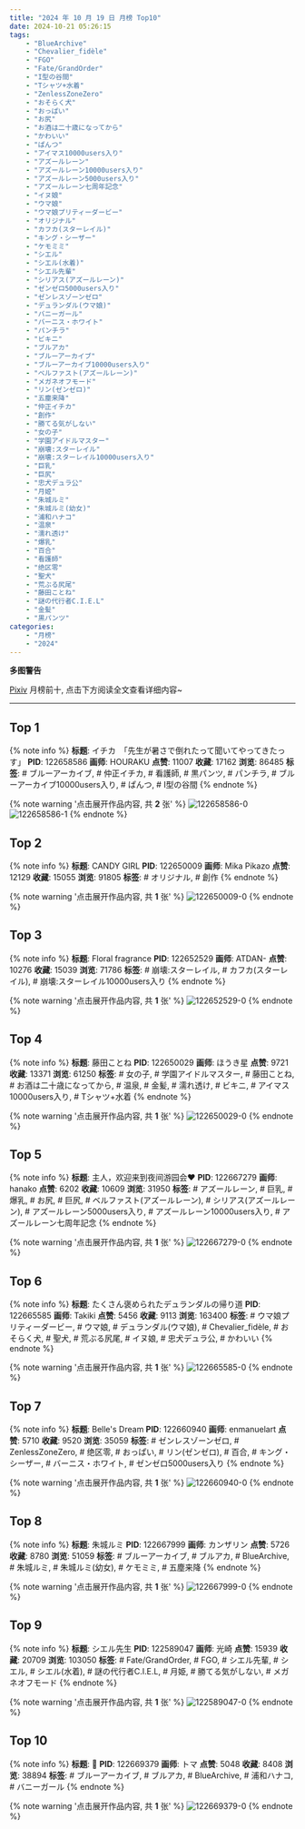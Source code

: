 ```yaml
---
title: "2024 年 10 月 19 日 月榜 Top10"
date: 2024-10-21 05:26:15
tags:
    - "BlueArchive"
    - "Chevalier_fidèle"
    - "FGO"
    - "Fate/GrandOrder"
    - "I型の谷間"
    - "Tシャツ+水着"
    - "ZenlessZoneZero"
    - "おそらく犬"
    - "おっぱい"
    - "お尻"
    - "お酒は二十歳になってから"
    - "かわいい"
    - "ぱんつ"
    - "アイマス10000users入り"
    - "アズールレーン"
    - "アズールレーン10000users入り"
    - "アズールレーン5000users入り"
    - "アズールレーン七周年記念"
    - "イヌ娘"
    - "ウマ娘"
    - "ウマ娘プリティーダービー"
    - "オリジナル"
    - "カフカ(スターレイル)"
    - "キング・シーザー"
    - "ケモミミ"
    - "シエル"
    - "シエル(水着)"
    - "シエル先輩"
    - "シリアス(アズールレーン)"
    - "ゼンゼロ5000users入り"
    - "ゼンレスゾーンゼロ"
    - "デュランダル(ウマ娘)"
    - "バニーガール"
    - "バーニス・ホワイト"
    - "パンチラ"
    - "ビキニ"
    - "ブルアカ"
    - "ブルーアーカイブ"
    - "ブルーアーカイブ10000users入り"
    - "ベルファスト(アズールレーン)"
    - "メガネオフモード"
    - "リン(ゼンゼロ)"
    - "五塵来降"
    - "仲正イチカ"
    - "創作"
    - "勝てる気がしない"
    - "女の子"
    - "学園アイドルマスター"
    - "崩壊:スターレイル"
    - "崩壊:スターレイル10000users入り"
    - "巨乳"
    - "巨尻"
    - "忠犬デュラ公"
    - "月姫"
    - "朱城ルミ"
    - "朱城ルミ(幼女)"
    - "浦和ハナコ"
    - "温泉"
    - "濡れ透け"
    - "爆乳"
    - "百合"
    - "看護師"
    - "绝区零"
    - "聖犬"
    - "荒ぶる尻尾"
    - "藤田ことね"
    - "謎の代行者C.I.E.L"
    - "金髪"
    - "黒パンツ"
categories:
    - "月榜"
    - "2024"
---
```


<i class="fa fa-triangle-exclamation"></i>**多图警告**<i class="fa fa-triangle-exclamation"></i>

[Pixiv](https://www.pixiv.net/) 月榜前十, 点击下方阅读全文查看详细内容~

<!-- more -->

---

## Top 1

{% note info %}
**标题**: イチカ　「先生が暑さで倒れたって聞いてやってきたっす」
**PID**: 122658586 **画师**: HOURAKU
**点赞**: 11007 **收藏**: 17162 **浏览**: 86485
**标签**: # ブルーアーカイブ, # 仲正イチカ, # 看護師, # 黒パンツ, # パンチラ, # ブルーアーカイブ10000users入り, # ぱんつ, # I型の谷間
{% endnote %}

{% note warning '点击展开作品内容, 共 **2** 张' %}
![122658586-0](https://i.pixiv.re/img-original/img/2024/09/22/08/00/08/122658586_p0.jpg)
![122658586-1](https://i.pixiv.re/img-original/img/2024/09/22/08/00/08/122658586_p1.jpg)
{% endnote %}

## Top 2

{% note info %}
**标题**: CANDY GIRL
**PID**: 122650009 **画师**: Mika Pikazo
**点赞**: 12129 **收藏**: 15055 **浏览**: 91805
**标签**: # オリジナル, # 創作
{% endnote %}

{% note warning '点击展开作品内容, 共 **1** 张' %}
![122650009-0](https://i.pixiv.re/img-original/img/2024/09/22/00/00/21/122650009_p0.png)
{% endnote %}

## Top 3

{% note info %}
**标题**: Floral fragrance
**PID**: 122652529 **画师**: ATDAN-
**点赞**: 10276 **收藏**: 15039 **浏览**: 71786
**标签**: # 崩壊:スターレイル, # カフカ(スターレイル), # 崩壊:スターレイル10000users入り
{% endnote %}

{% note warning '点击展开作品内容, 共 **1** 张' %}
![122652529-0](https://i.pixiv.re/img-original/img/2024/09/22/01/05/03/122652529_p0.png)
{% endnote %}

## Top 4

{% note info %}
**标题**: 藤田ことね
**PID**: 122650029 **画师**: ほうき星
**点赞**: 9721 **收藏**: 13371 **浏览**: 61250
**标签**: # 女の子, # 学園アイドルマスター, # 藤田ことね, # お酒は二十歳になってから, # 温泉, # 金髪, # 濡れ透け, # ビキニ, # アイマス10000users入り, # Tシャツ+水着
{% endnote %}

{% note warning '点击展开作品内容, 共 **1** 张' %}
![122650029-0](https://i.pixiv.re/img-original/img/2024/09/22/00/00/26/122650029_p0.jpg)
{% endnote %}

## Top 5

{% note info %}
**标题**: 主人，欢迎来到夜间游园会❤
**PID**: 122667279 **画师**: hanako
**点赞**: 6202 **收藏**: 10609 **浏览**: 31950
**标签**: # アズールレーン, # 巨乳, # 爆乳, # お尻, # 巨尻, # ベルファスト(アズールレーン), # シリアス(アズールレーン), # アズールレーン5000users入り, # アズールレーン10000users入り, # アズールレーン七周年記念
{% endnote %}

{% note warning '点击展开作品内容, 共 **1** 张' %}
![122667279-0](https://i.pixiv.re/img-original/img/2024/09/22/15/25/35/122667279_p0.jpg)
{% endnote %}

## Top 6

{% note info %}
**标题**: たくさん褒められたデュランダルの帰り道
**PID**: 122665585 **画师**: Takiki
**点赞**: 5456 **收藏**: 9113 **浏览**: 163400
**标签**: # ウマ娘プリティーダービー, # ウマ娘, # デュランダル(ウマ娘), # Chevalier_fidèle, # おそらく犬, # 聖犬, # 荒ぶる尻尾, # イヌ娘, # 忠犬デュラ公, # かわいい
{% endnote %}

{% note warning '点击展开作品内容, 共 **1** 张' %}
![122665585-0](https://i.pixiv.re/img-original/img/2024/09/22/14/03/20/122665585_p0.png)
{% endnote %}

## Top 7

{% note info %}
**标题**: Belle's Dream
**PID**: 122660940 **画师**: enmanuelart
**点赞**: 5710 **收藏**: 9520 **浏览**: 35059
**标签**: # ゼンレスゾーンゼロ, # ZenlessZoneZero, # 绝区零, # おっぱい, # リン(ゼンゼロ), # 百合, # キング・シーザー, # バーニス・ホワイト, # ゼンゼロ5000users入り
{% endnote %}

{% note warning '点击展开作品内容, 共 **1** 张' %}
![122660940-0](https://i.pixiv.re/img-original/img/2024/09/22/10/29/14/122660940_p0.jpg)
{% endnote %}

## Top 8

{% note info %}
**标题**: 朱城ルミ
**PID**: 122667999 **画师**: カンザリン
**点赞**: 5726 **收藏**: 8780 **浏览**: 51059
**标签**: # ブルーアーカイブ, # ブルアカ, # BlueArchive, # 朱城ルミ, # 朱城ルミ(幼女), # ケモミミ, # 五塵来降
{% endnote %}

{% note warning '点击展开作品内容, 共 **1** 张' %}
![122667999-0](https://i.pixiv.re/img-original/img/2024/09/22/15/57/27/122667999_p0.png)
{% endnote %}

## Top 9

{% note info %}
**标题**: シエル先生
**PID**: 122589047 **画师**: 光崎
**点赞**: 15939 **收藏**: 20709 **浏览**: 103050
**标签**: # Fate/GrandOrder, # FGO, # シエル先輩, # シエル, # シエル(水着), # 謎の代行者C.I.E.L, # 月姫, # 勝てる気がしない, # メガネオフモード
{% endnote %}

{% note warning '点击展开作品内容, 共 **1** 张' %}
![122589047-0](https://i.pixiv.re/img-original/img/2024/09/20/00/00/08/122589047_p0.png)
{% endnote %}

## Top 10

{% note info %}
**标题**: 🐇
**PID**: 122669379 **画师**: トマ
**点赞**: 5048 **收藏**: 8408 **浏览**: 38894
**标签**: # ブルーアーカイブ, # ブルアカ, # BlueArchive, # 浦和ハナコ, # バニーガール
{% endnote %}

{% note warning '点击展开作品内容, 共 **1** 张' %}
![122669379-0](https://i.pixiv.re/img-original/img/2024/09/22/18/37/13/122669379_p0.png)
{% endnote %}
